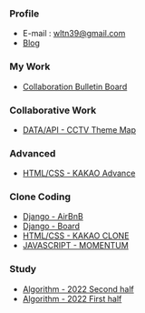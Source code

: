 ### Profile
- E-mail : wltn39@gmail.com
- [Blog](https://velog.io/@wltn39)  

### My Work
- [Collaboration Bulletin Board]()

### Collaborative Work 
- [DATA/API - CCTV Theme Map](https://velog.io/@wltn39/%EC%B9%B4%EC%B9%B4%EC%98%A4-%EC%A7%80%EB%8F%84-API-%EC%8B%9C%EC%9E%91)


### Advanced  
- [HTML/CSS - KAKAO Advance](https://velog.io/@wltn39/KB-Star-Wars)

### Clone Coding 
- [Django - AirBnB](https://github.com/wltn39/Django_airbnb)
- [Django - Board](http://3.39.160.147/)
- [HTML/CSS - KAKAO CLONE](https://wltn39.github.io/kokoa_clone/)
- [JAVASCRIPT - MOMENTUM](https://wltn39.github.io/mometum_clone/) 

### Study 
- [Algorithm - 2022 Second half]()
- [Algorithm - 2022 First half](https://github.com/BBstudyFighting/algorithm)


